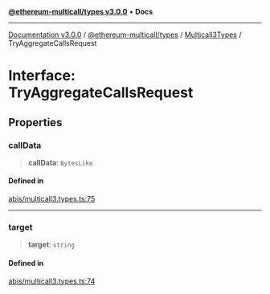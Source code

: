 [**@ethereum-multicall/types v3.0.0**](../../../README.md) • **Docs**

***

[Documentation v3.0.0](../../../../../packages.md) / [@ethereum-multicall/types](../../../README.md) / [Multicall3Types](../README.md) / TryAggregateCallsRequest

# Interface: TryAggregateCallsRequest

## Properties

### callData

> **callData**: `BytesLike`

#### Defined in

[abis/multicall3.types.ts:75](https://github.com/niZmosis/ethereum-multicall/blob/759805f36c7ddb05e5fad0eb8478dcf22871af59/packages/types/src/abis/multicall3.types.ts#L75)

***

### target

> **target**: `string`

#### Defined in

[abis/multicall3.types.ts:74](https://github.com/niZmosis/ethereum-multicall/blob/759805f36c7ddb05e5fad0eb8478dcf22871af59/packages/types/src/abis/multicall3.types.ts#L74)
